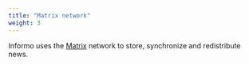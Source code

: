 ```yaml
---
title: "Matrix network"
weight: 3
---
```



Informo uses the [Matrix](https://matrix.org) network to store, synchronize and redistribute news.